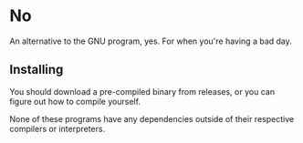 # No

An alternative to the GNU program, yes. For when you're having a bad day.

## Installing

You should download a pre-compiled binary from releases, or you can figure out how to compile yourself.

None of these programs have any dependencies outside of their respective compilers or interpreters.

